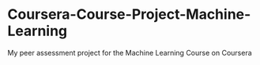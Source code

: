 # Coursera-Course-Project-Machine-Learning
My peer assessment project for the Machine Learning Course on Coursera
